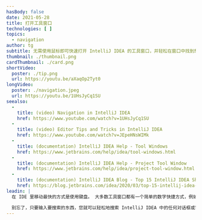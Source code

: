 ```yaml
---
hasBody: false
date: 2021-05-28
title: 打开工具窗口
technologies: [ ]
topics:
  - navigation
author: tg
subtitle: 无需使用鼠标即可快速打开 IntelliJ IDEA 的工具窗口，并轻松在窗口中找到想要的。
thumbnail: ./thumbnail.png
cardThumbnail: ./card.png
shortVideo:
  poster: ./tip.png
  url: https://youtu.be/aXaqOp2Tyt0
longVideo:
  poster: ./navigation.jpeg
  url: https://youtu.be/1UHsJyCq1SU
seealso:
  - 
    title: (video) Navigation in IntelliJ IDEA
    href: https://www.youtube.com/watch?v=1UHsJyCq1SU
  - 
    title: (video) Editor Tips and Tricks in IntelliJ IDEA
    href: https://www.youtube.com/watch?v=JEpeHNsWIMk
  - 
    title: (documentation) IntelliJ IDEA Help - Tool Windows
    href: https://www.jetbrains.com/help/idea/tool-windows.html
  - 
    title: (documentation) IntelliJ IDEA Help - Project Tool Window
    href: https://www.jetbrains.com/help/idea/project-tool-window.html
  - 
    title: (documentation) IntelliJ IDEA Blog - Top 15 IntelliJ IDEA Shortcuts
    href: https://blog.jetbrains.com/idea/2020/03/top-15-intellij-idea-shortcuts/
leadin: |
  在 IDE 里移动最快的方式是使用键盘。 大多数工具窗口都有一个简单的数字快捷方式，例如项目工具窗口是 **⌘1** （macOS），或 **Alt+1** （Windows/Linux）。 对于那些没有键盘快捷方式的，您可以使用[查找操作](../find-actions)，或[随处搜索](../search-everywhere)打开这些快捷方式。

  别忘了，只要输入要搜索的东西，您就可以轻松地搜索 IntelliJ IDEA 中的任何对话框或窗口。
---
```


